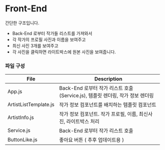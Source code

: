 # Front-End

간단한 구조입니다.
- Back-End 로부터 작가들 리스트를 가져와서
- 각 작가의 프로필 사진과 이름을 보여주고
- 최신 사진 3개를 보여주고
- 각 사진을 클릭하면 라이트박스에 원본 사진을 보여줍니다.

### 파일 구성
| File | Description |
| ------ | ------ |
| App.js | Back-End 로부터 작가 리스트 호출 (Service.js), 템플릿 렌더링, 작가 정보 렌더링 |
| ArtistListTemplate.js | 작가 정보 컴포넌트를 배치하는 템플릿 컴포넌트 |
| ArtistInfo.js | 작가 정보 컴포넌트. 작가 프로필, 이름, 최신사진, 라이트박스 처리  |
| Service.js | Back-End 로부터 작가 리스트 호출 |
| ButtonLike.js | 좋아요 버튼 ( 추후 업데이트용 ) |
